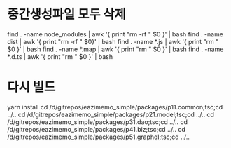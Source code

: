 # 중간생성파일 모두 삭제

find . -name node_modules | awk '{ print "rm -rf " $0 }' | bash
find . -name dist | awk '{ print "rm -rf " $0}' | bash
find . -name *.js | awk '{ print "rm " $0 }' | bash
find . -name *.map | awk '{ print "rm " $0 }' | bash
find . -name *.d.ts | awk '{ print "rm " $0 }' | bash

# 다시 빌드
yarn install
cd /d/gitrepos/eazimemo_simple/packages/p11.common;tsc;cd ../..
cd /d/gitrepos/eazimemo_simple/packages/p21.model;tsc;cd ../..
cd /d/gitrepos/eazimemo_simple/packages/p31.dao;tsc;cd ../..
cd /d/gitrepos/eazimemo_simple/packages/p41.biz;tsc;cd ../..
cd /d/gitrepos/eazimemo_simple/packages/p51.graphql;tsc;cd ../..
